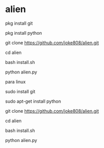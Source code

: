 # alien

pkg install git

pkg install python

git clone https://github.com/joke808/alien.git

cd alien

bash install.sh

python alien.py

para linux 

sudo install git

sudo apt-get install python


git clone https://github.com/joke808/alien.git

cd alien

bash install.sh

python alien.py
